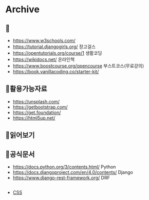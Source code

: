 # Archive



## 📖
* https://www.w3schools.com/ 
* https://tutorial.djangogirls.org/ 장고걸스
* https://opentutorials.org/course/1 생활코딩
* https://wikidocs.net/ 온라인책
* https://www.boostcourse.org/opencourse 부스트코스(무료강의)
* https://book.vanillacoding.co/starter-kit/ 

## 📗활용가능자료
* https://unsplash.com/ 
* https://getbootstrap.com/ 
* https://get.foundation/
* https://html5up.net/


## 📙읽어보기

## 🔖공식문서
* https://docs.python.org/3/contents.html/ Python
* https://docs.djangoproject.com/en/4.0/contents/ Django 
* https://www.django-rest-framework.org/ DRF

##

* [CSS](https://github.com/voftt/mygarage/blob/master/archive/CSS.md)
